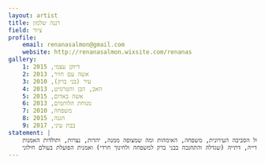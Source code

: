 ```yaml
---
layout: artist
title: רננה שלמון
field: ציור
profile:
    email: renanasalmon@gmail.com
    website: http://renanasalmon.wixsite.com/renanas
gallery:
    1: דיוקן עצמי, 2015
    2: אשה עם חזיר, 2013
    3: עיר (בני ברק), 2010
    4: האב, הבן והטרנזיט, 2013
    5: אשה באדום, 2015
    6: מנוחת הלוחמים, 2013
    7: משפחה, 2010
    8: הגנה, 2015
    9: בבת עיני, 2017
statement: |
    הציורים, שמן על בד, בדרך כלל יהיו פיגורטיביים ויכללו דמויות אדם או חיה או שניהם. אני שואבת את הדימויים שלי מדמויות אותן אני רואה סביבי. הנראות של אנשים דתיים מעניינת אותי. מקורות ההשראה שלי הן חיי הדת, הכאוס של הסביבה העירונית, משפחה, האימהות ומה שמצופה ממנה, יהדות, נצרות, ותולדות האמנות.
    הדימויים שאני יוצרת הם בעלי מטען דתי וחברתי. הם מעוררים שאלות, ולעיתים גם מטרידים ממש. הכאוס מצד אחד ועם זאת הבהירות בערכים החשובים לי מצד שני מובאים לידי ביטוי בפן הטכני: הדימויים הם ברורים, פיגורטיביים ופלסטיים אך התוכן הוא מורכב. אני מציפה על גבי הבד את המתחים שנוצרים בתוכי פנימה בהיותי אישה ישראלית, יהודייה, דתייה (שגדלה והתחנכה בבני ברק למשפחה ולחינוך חרדי) ואמנית הפועלת בעולם חילוני.
---
```

